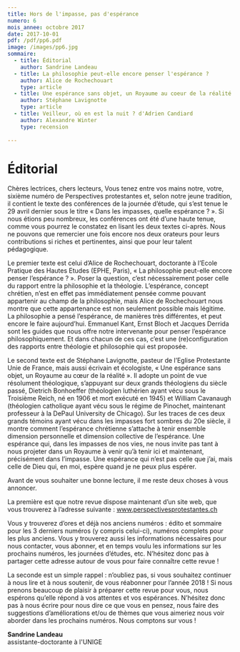 ```yaml
---
title: Hors de l'impasse, pas d'espérance
numero: 6
mois_annee: octobre 2017
date: 2017-10-01
pdf: /pdf/pp6.pdf
image: /images/pp6.jpg
sommaire:
  - title: Éditorial
    author: Sandrine Landeau
  - title: La philosophie peut-elle encore penser l'espérance ?
    author: Alice de Rochechouart
    type: article
  - title: Une espérance sans objet, un Royaume au coeur de la réalité
    author: Stéphane Lavignotte
    type: article
  - title: Veilleur, où en est la nuit ? d'Adrien Candiard
    author: Alexandre Winter
    type: recension
 
---
```


# Éditorial
Chères lectrices, chers lecteurs,
Vous tenez entre vos mains notre, votre, sixième numéro de Perspectives protestantes et, selon notre jeune tradition, il contient le texte des conférences de la journée d’étude, qui s’est tenue le 29 avril dernier sous le titre « Dans les impasses, quelle espérance ? ». Si nous étions peu nombreux, les conférences ont été d’une haute tenue, comme vous pourrez le constatez en lisant les deux textes ci-après. Nous ne pouvons que remercier une fois encore nos deux orateurs pour leurs contributions si riches et pertinentes, ainsi que pour leur talent pédagogique. 

Le premier texte est celui d’Alice de Rochechouart, doctorante à l’Ecole Pratique des Hautes Etudes (EPHE, Paris), « La philosophie peut-elle encore penser l’espérance ? ». Poser la question, c’est nécessairement poser celle du rapport entre la philosophie et la théologie. L’espérance, concept chrétien, n’est en effet pas immédiatement pensée comme pouvant appartenir au champ de la philosophie, mais Alice de Rochechouart nous montre que cette appartenance est non seulement possible mais légitime. La philosophie a pensé l’espérance, de manières très différentes, et peut encore le faire aujourd’hui. Emmanuel Kant, Ernst Bloch et Jacques Derrida sont les guides que nous offre notre intervenante pour penser l’espérance philosophiquement. Et dans chacun de ces cas, c’est une (re)configuration des rapports entre théologie et philosophie qui est proposée. 

Le second texte est de Stéphane Lavignotte, pasteur de l’Eglise Protestante Unie de France, mais aussi écrivain et écologiste, « Une espérance sans objet, un Royaume au cœur de la réalité ». Il adopte un point de vue résolument théologique, s’appuyant sur deux grands théologiens du siècle passé, Dietrich Bonhoeffer (théologien luthérien ayant vécu sous le Troisième Reich, né en 1906 et mort exécuté en 1945) et William Cavanaugh (théologien catholique ayant vécu sous le régime de Pinochet, maintenant professeur à la DePaul University de Chicago). Sur les traces de ces deux grands témoins ayant vécu dans les impasses fort sombres du 20e siècle, il montre comment l’espérance chrétienne s’attache à tenir ensemble dimension personnelle et dimension collective de l’espérance. Une espérance qui, dans les impasses de nos vies, ne nous invite pas tant à nous projeter dans un Royaume à venir qu’à tenir ici et maintenant, précisément dans l’impasse. Une espérance qui n’est pas celle que j’ai, mais celle de Dieu qui, en moi, espère quand je ne peux plus espérer.

Avant de vous souhaiter une bonne lecture, il me reste deux choses à vous annoncer.

La première est que notre revue dispose maintenant d’un site web, que vous trouverez à l’adresse suivante : www.perspectivesprotestantes.ch 

Vous y trouverez d’ores et déjà nos anciens numéros : édito et sommaire pour les 3 derniers numéros (y compris celui-ci), numéros complets pour les plus anciens. Vous y trouverez aussi les informations nécessaires pour nous contacter, vous abonner, et en temps voulu les informations sur les prochains numéros, les journées d’études, etc. N’hésitez donc pas à partager cette adresse autour de vous pour faire connaître cette revue !

La seconde est un simple rappel : n’oubliez pas, si vous souhaitez continuer à nous lire et à nous soutenir, de vous réabonner pour l’année 2018 ! Si nous prenons beaucoup de plaisir à préparer cette revue pour vous, nous espérons qu’elle répond à vos attentes et vos espérances. N’hésitez donc pas à nous écrire pour nous dire ce que vous en pensez, nous faire des suggestions d’améliorations et/ou de thèmes que vous aimeriez nous voir aborder dans les prochains numéros. Nous comptons sur vous !

**Sandrine Landeau**  
assistante-doctorante à l'UNIGE
